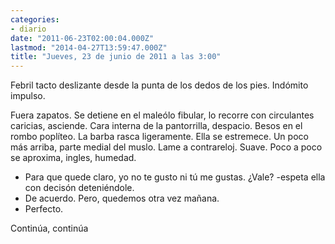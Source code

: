 ```yaml
---
categories:
- diario
date: "2011-06-23T02:00:04.000Z"
lastmod: "2014-04-27T13:59:47.000Z"
title: "Jueves, 23 de junio de 2011 a las 3:00"
---
```


Febril tacto deslizante desde la punta de los dedos de los pies. Indómito impulso.

Fuera zapatos.
Se detiene en el maleólo fibular, lo recorre con circulantes caricias, asciende.
Cara interna de la pantorrilla, despacio. Besos en el rombo poplí­teo.
La barba rasca ligeramente.
Ella se estremece.
Un poco más arriba, parte medial del muslo. Lame a contrareloj. Suave.
Poco a poco se aproxima, ingles, humedad.

- Para que quede claro, yo no te gusto ni tú me gustas. ¿Vale? -espeta ella con decisón deteniéndole.
- De acuerdo. Pero, quedemos otra vez mañana.
- Perfecto.

Continúa, continúa